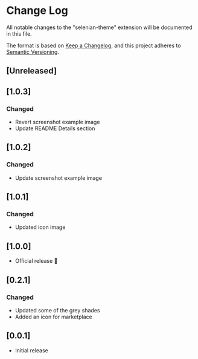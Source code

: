 # Change Log

All notable changes to the "selenian-theme" extension will be documented in this file.

The format is based on [Keep a Changelog](https://keepachangelog.com/en/1.0.0/),
and this project adheres to [Semantic Versioning](https://semver.org/spec/v2.0.0.html).

## [Unreleased]

## [1.0.3]
### Changed
- Revert screenshot example image
- Update README Details section

## [1.0.2]
### Changed
- Update screenshot example image

## [1.0.1]
### Changed
- Updated icon image

## [1.0.0]
- Official release 🚀

## [0.2.1]
### Changed
- Updated some of the grey shades
- Added an icon for marketplace

## [0.0.1]
- Initial release
